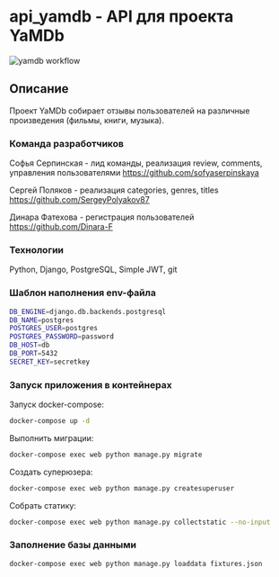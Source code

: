 # api_yamdb - API для проекта YaMDb

![yamdb workflow](https://github.com/sofyaserpinskaya/yamdb_final/workflows/yamdb_workflow/badge.svg)

## Описание

Проект YaMDb собирает отзывы пользователей на различные произведения (фильмы, книги, музыка).

### Команда разработчиков

Софья Серпинская - лид команды, реализация review, comments, управления пользователями
<https://github.com/sofyaserpinskaya>

Сергей Поляков - реализация categories, genres, titles
<https://github.com/SergeyPolyakov87>

Динара Фатехова - регистрация пользователей
<https://github.com/Dinara-F>

### Технологии

Python, Django, PostgreSQL, Simple JWT, git

### Шаблон наполнения env-файла

```bash
DB_ENGINE=django.db.backends.postgresql
DB_NAME=postgres
POSTGRES_USER=postgres
POSTGRES_PASSWORD=password
DB_HOST=db
DB_PORT=5432
SECRET_KEY=secretkey
```

### Запуск приложения в контейнерах

Запуск docker-compose:

```bash
docker-compose up -d
```

Выполнить миграции:

```bash
docker-compose exec web python manage.py migrate
```

Создать суперюзера:

```bash
docker-compose exec web python manage.py createsuperuser
```

Собрать статику:

```bash
docker-compose exec web python manage.py collectstatic --no-input
```

### Заполнение базы данными

```bash
docker-compose exec web python manage.py loaddata fixtures.json
```
